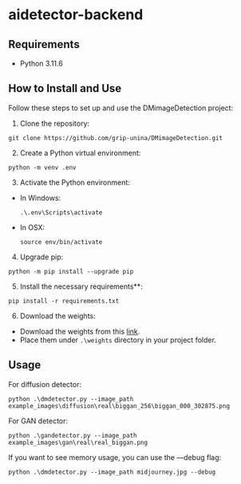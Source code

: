 # aidetector-backend

## Requirements

- Python 3.11.6

## How to Install and Use

Follow these steps to set up and use the DMimageDetection project:

1. Clone the repository:
```
git clone https://github.com/grip-unina/DMimageDetection.git
```

2. Create a Python virtual environment:
```
python -m venv .env
```

3. Activate the Python environment:
- In Windows:
  ```
  .\.env\Scripts\activate
  ```
- In OSX:
  ```
  source env/bin/activate
  ```

4. Upgrade pip:
```
python -m pip install --upgrade pip
```

5. Install the necessary requirements**:
```
pip install -r requirements.txt
```

6. Download the weights:
- Download the weights from this [link](https://www.dropbox.com/s/pkj8p3v1gmm8t4p/weights.zip?dl=0).
- Place them under `.\weights` directory in your project folder.

## Usage

For diffusion detector:

`python .\dmdetector.py --image_path example_images\diffusion\real\biggan_256\biggan_000_302875.png`

For GAN detector:

`python .\gandetector.py --image_path example_images\gan\real\real_biggan.png`

If you want to see memory usage, you can use the —debug flag:

`python .\dmdetector.py --image_path midjourney.jpg --debug`

